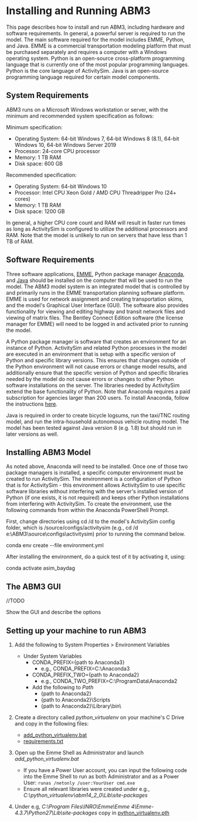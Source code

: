 # Installing and Running ABM3

This page describes how to install and run ABM3, including hardware and software requirements. In general, a powerful server is required to run the model. The main software required for the model includes EMME, Python, and Java. EMME is a commercial transportation modeling platform that must be purchased separately and requires a computer with a Windows operating system. Python is an open-source cross-platform programming language that is currently one of the most popular programming languages. Python is the core language of ActivitySim. Java is an open-source programming language required for certain model components. 

## System Requirements

ABM3 runs on a Microsoft Windows workstation or server, with the minimum and recommended system specification as follows:

Minimum specification:

- Operating System: 64-bit Windows 7, 64-bit Windows 8 (8.1), 64-bit Windows 10, 64-bit Windows Server 2019
- Processor: 24-core CPU processor
- Memory: 1 TB RAM
- Disk space: 600 GB

Recommended specification:

- Operating System: 64-bit Windows 10
- Processor: Intel CPU Xeon Gold / AMD CPU Threadripper Pro (24+ cores)
- Memory: 1 TB RAM
- Disk space: 1200 GB

In general, a higher CPU core count and RAM will result in faster run times as long as ActivitySim is configured to utilize the additional processors and RAM.
Note that the model is unlikely to run on servers that have less than 1 TB of RAM.


## Software Requirements

Three software applications, [EMME](https://www.bentley.com/software/emme/), Python package manager [Anaconda](https://www.anaconda.com/), and [Java](https://www.java.com/en/) should be installed on the computer that will be used to run the model.
The ABM3 model system is an integrated model that is controlled by and primarily runs in the EMME transportation planning software platform. EMME is used for network assignment and creating transportation skims, and the model's Graphical User Interface (GUI). The software also provides functionality for viewing and editing highway and transit network files and viewing of matrix files. The Bentley Connect Edition software (the license manager for EMME) will need to be logged in and activated prior to running the model. 

A Python package manager is software that creates an environment for an instance of Python. ActivitySim and related Python processes in the model are executed in an environment that is setup with a specific version of Python and specific library versions. This ensures that changes outside of the Python environment will not cause errors or change model results, and additionally ensure that the specific version of Python and specific libraries needed by the model do not cause errors or changes to other Python software installations on the server. The libraries needed by ActivitySim extend the base functionality of Python. Note that Anaconda requires a paid subscription for agencies larger than 200 users. To install Anaconda, follow the instructions [here](https://www.anaconda.com/). 

Java is required in order to create bicycle logsums, run the taxi/TNC routing model, and run the intra-household autonomous vehicle routing model. The model has been tested against Java version 8 (e.g. 1.8) but should run in later versions as well. 


## Installing ABM3 Model

As noted above, Anaconda will need to be installed. Once one of those two package managers is installed, a specific computer environment must be created to run ActivitySim. The environment is a configuration of Python that is for ActivitySim - this environment allows ActivitySim to use specific software libraries without interfering with the server's installed version of Python (if one exists, it is not required) and keeps other Python installations from interfering with ActivitySim. To create the environment, use the following commands from within the Anaconda PowerShell Prompt. 

First, change directories using cd /d to the model's ActivitySim config folder, which is /source/configs/activitysim (e.g., cd /d e:\ABM3\source\configs\activitysim) prior to running the command below.

conda env create --file environment.yml 

After installing the environment, do a quick test of it by activating it, using:

conda activate asim_baydag


## The ABM3 GUI

//TODO

Show the GUI and describe the options

## Setting up your machine to run ABM3

1. Add the following to System Properties > Environment Variables
    - Under System Variables
        - CONDA_PREFIX={path to Anaconda3}
            - e.g., CONDA_PREFIX=C:\Anaconda3
        - CONDA_PREFIX_TWO={path to Anaconda2}
            - e.g., CONDA_TWO_PREFIX=C:\ProgramData\Anaconda2
        - Add the following to *Path*
            - {path to Anaconda2}
            - {path to Anaconda2}\Scripts
            - {path to Anaconda2}\Library\bin\

2. Create a directory called *python_virtualenv* on your machine's C Drive and copy in the following files:
    - [add_python_virtualenv.bat](https://github.com/SANDAG/ABM/blob/ABM3_develop/add_python_virtualenv.bat)
    - [requirements.txt](https://github.com/SANDAG/ABM/blob/ABM3_develop/requirements.txt)

3. Open up the Emme Shell as Administrator and launch *add_python_virtualenv.bat*
    - If you have a Power User account, you can input the following code into the Emme Shell to run as both Administrator and as a Power User:
        <code>runas /netonly /user:YourUser cmd.exe</code>
    - Ensure all relevant libraries were created under e.g., *C:\python_virtualenv\abm14_2_0\Lib\site-packages*

4. Under e.g, *C:\Program Files\INRO\Emme\Emme 4\Emme-4.3.7\Python27\Lib\site-packages* copy in [python_virtualenv.pth](https://github.com/SANDAG/ABM/blob/ABM3_develop/src/main/emme/python_virtualenv.pth)
